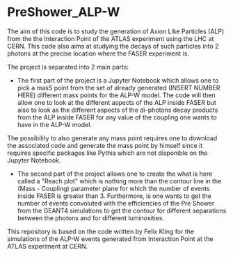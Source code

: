 # PreShower_ALP-W
The aim of this code is to study the generation of Axion Like Particles (ALP) from the the Interaction Point of the ATLAS experiment using the LHC at CERN. This code also aims at studying the decays of such particles into 2 photons at the precise location where the FASER experiment is.

The project is separated into 2 main parts:
 * The first part of the project is a Jupyter Notebook which allows one to pick a masS point from the set of already generated (INSERT NUMBER HERE) different mass points for the ALP-W model. The code will then allow one to look at the different aspects of the ALP inside FASER but also to look as the different aspects of the di-photons decay products from the ALP inside FASER for any value of the coupling one wants to have in the ALP-W model.
 
 The possibility to also generate any mass point requires one to download the associated code and generate the mass point by himself since it requires specific packages like Pythia which are not disponible on the Jupyter Notebook.
 
  * The second part of the project allows one to create the what is here called a "Reach plot" which is nothing more than the contour line in the (Mass - Coupling) parameter plane for which the number of events inside FASER is greater than 3. Furthermore, is one wants to get the number of events convoluted with the efficiencies of the Pre Shower from the GEANT4 simulations to get the contour for different separations between the photons and for different luminosities.


This repository is based on the code written by Felix Kling for the simulations of the ALP-W events generated from Interaction Point at the ATLAS experiment at CERN.
